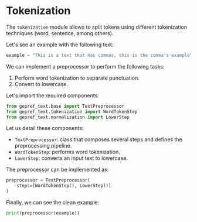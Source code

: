 # Tokenization

The `tokenization` module allows to split tokens using different tokenization techniques (word, sentence, among others).

Let's see an example with the following text:

```python
example = "This is a text that has commas, this is the comma's example"
```

We can implement a preprocessor to perform the following tasks:

1. Perform word tokenization to separate punctuation.
2. Convert to lowercase.

Let's import the required components:

```python
from gepref_text.base import TextPreprocessor
from gepref_text.tokenization import WordTokenStep
from gepref_text.normalization import LowerStep
```

Let us detail these components:

- `TextPreprocessor`: class that composes several steps and defines the preprocessing pipeline.
- `WordTokenStep`: performs word tokenization.
- `LowerStep`: converts an input text to lowercase.

The preprocessor can be implemented as:

```python
preprocessor = TextPreprocessor(
    steps=[WordTokenStep(), LowerStep()]
)
```

Finally, we can see the clean example:

```python
print(preprocessor(example))
```
